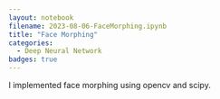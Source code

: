 ```yaml
---
layout: notebook
filename: 2023-08-06-FaceMorphing.ipynb
title: "Face Morphing"
categories:
  - Deep Neural Network
badges: true
---
```


I implemented face morphing using opencv and scipy. 

